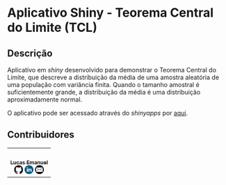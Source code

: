 # Aplicativo Shiny - Teorema Central do Limite (TCL)

## Descrição

Aplicativo em *shiny* desenvolvido para demonstrar o Teorema Central do Limite, que descreve a distribuição da média de uma amostra aleatória de uma população com variância finita. Quando o tamanho amostral é suficientemente grande, a distribuição da média é uma distribuição aproximadamente normal.  

O aplicativo pode ser acessado através do *shinyapps* por [aqui](https://luckermos.shinyapps.io/shinyapp_tcl/).

## Contribuidores

<table>
  <tr>
    <td align="center"><a href="https://github.com/luckermos"><img src="https://avatars.githubusercontent.com/u/49843691?s=100" width="100px;" alt=""/><br /><sub><b>Lucas Emanuel</b></sub></a><br /><a href="https://github.com/luckermos" title="Github"><img src="https://raw.githubusercontent.com/luckermos/logos/main/social/git.png" width="20"></a> <a href="https://www.linkedin.com/in/luckermos/" title="LinkedIn"><img src="https://raw.githubusercontent.com/luckermos/logos/main/social/linkedin.png" width="20"></a> <a href="mailto:luckermos19@gmail.com" title="E-mail"><img src="https://raw.githubusercontent.com/luckermos/logos/main/social/email.png" width="20"></a></td>
  </tr>
</table>
